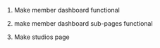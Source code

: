 1. Make member dashboard functional

2. make member dashboard sub-pages functional

3. Make studios page
